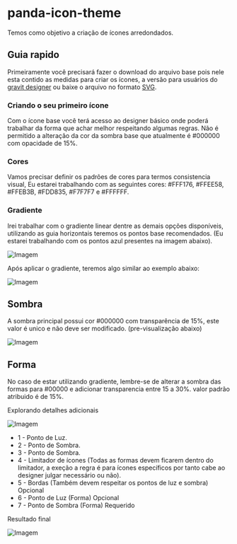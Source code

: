 # panda-icon-theme
Temos como objetivo a criação de ícones arredondados.

## Guia rapido
Primeiramente você precisará fazer o download do arquivo base pois nele esta contido as medidas para criar os ícones, a versão para usuários do [gravit designer](https://github.com/juninhodev/panda-icon-theme/raw/master/assets/base_panda.gvdesign) ou baixe o arquivo no formato [SVG](https://raw.githubusercontent.com/juninhodev/panda-icon-theme/master/assets/base_panda.svg).

### Criando o seu primeiro ícone
Com o ícone base você terá acesso ao designer básico onde poderá trabalhar da forma que achar melhor respeitando algumas regras. Não é permitido a alteração da cor da sombra base que atualmente é #000000 com opacidade de 15%.

### Cores
Vamos precisar definir os padrões de cores para termos consistencia visual, Eu estarei trabalhando com as seguintes cores: #FFF176, #FFEE58, #FFEB3B, #FDD835, #F7F7F7 e #FFFFFF.

### Gradiente
Irei trabalhar com o gradiente linear dentre as demais opções disponíveis, utilizando as guia horizontais teremos os pontos base recomendados. (Eu estarei trabalhando com os pontos azul presentes na imagem abaixo).

![Imagem](https://raw.githubusercontent.com/juninhodev/panda-icon-theme/master/assets/4_1.png)

Após aplicar o gradiente, teremos algo similar ao exemplo abaixo:

![Imagem](https://raw.githubusercontent.com/juninhodev/panda-icon-theme/master/assets/5_1.png)

## Sombra
A sombra principal possui cor #000000 com transparência de 15%, este valor é unico e não deve ser modificado. (pre-visualização abaixo)

![Imagem](https://raw.githubusercontent.com/juninhodev/panda-icon-theme/master/assets/5.png)

## Forma
No caso de estar utilizando gradiente, lembre-se de alterar a sombra das formas para #00000 e adicionar transparencia entre 15 a 30%. valor padrão atribuido é de 15%.

Explorando detalhes adicionais

![Imagem](https://raw.githubusercontent.com/juninhodev/panda-icon-theme/master/assets/2.png)

* 1 - Ponto de Luz.
* 2 - Ponto de Sombra.
* 3 - Ponto de Sombra.
* 4 - Limitador de ícones (Todas as formas devem ficarem dentro do limitador, a exeção a regra é para ícones específicos por tanto cabe ao designer julgar necessário ou não).
* 5 - Bordas (Também devem respeitar os pontos de luz e sombra) Opcional
* 6 - Ponto de Luz (Forma) Opcional
* 7 - Ponto de Sombra (Forma) Requerido

Resultado final

![Imagem](https://raw.githubusercontent.com/juninhodev/panda-icon-theme/master/assets/3.png)
